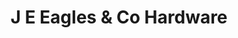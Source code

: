 ---
title: "J E Eagles & Co Hardware"
url: /macclesfield/j-e-eagles-und-co-hardware/
shop: Eisenwaren
---